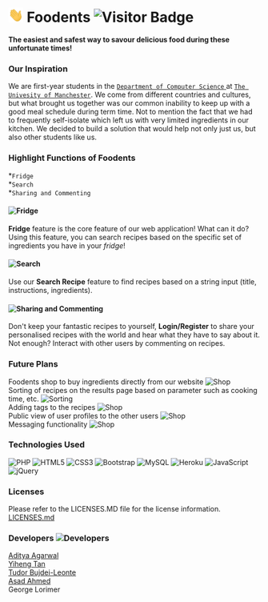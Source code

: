 # <img src="https://raw.githubusercontent.com/aditya-5/Cookbook_10120_X9/main/assets/img/wave.gif" width="30px"> Foodents ![Visitor Badge](https://visitor-badge.laobi.icu/badge?page_id=foodents.foodents)



<Strong>The easiest and safest way to savour delicious food during these unfortunate times!</font></Strong>

### Our Inspiration
We are first-year students in the [`Department of Computer Science` ](https://www.cs.manchester.ac.uk)at [`The Univesity of Manchester`](https://www.manchester.ac.uk/). We come from different countries and cultures, but what brought us together was our common inability to keep up with a good meal schedule during term time. Not to mention the fact that we had to frequently self-isolate which left us with very limited ingredients in our kitchen. We decided to build a solution that would help not only just us, but also other students like us.

### Highlight Functions of Foodents
*`Fridge`<br>
*`Search`<br>
*`Sharing and Commenting`<br>

#### ![Fridge](https://img.shields.io/badge/-Fridge-%231bbd36)
**Fridge** feature is the core feature of our web application! What can it do? Using this feature, you can search recipes based on the specific set of ingredients you have in your *fridge*!

#### ![Search](https://img.shields.io/badge/-Search-%231bbd36)
Use our **Search Recipe** feature  to find recipes based on a string input (title, instructions, ingredients).

#### ![Sharing and Commenting](https://img.shields.io/badge/-Sharing%20and%20Commenting-%231bbd36)
Don't keep your fantastic recipes to yourself, **Login/Register** to share your personalised recipes with the world and hear what they have to say about it. Not enough? Interact with other users by commenting on recipes.

### Future Plans
Foodents shop to buy ingredients directly from our website ![Shop](https://img.shields.io/badge/--green?style=flat-square&logo=shopify&logoColor=white) <br>
Sorting of recipes on the results page based on parameter such as cooking time, etc. ![Sorting](https://img.shields.io/badge/--red?style=flat-square&logo=sonarlint&logoColor=white)<br>
Adding tags to the recipes ![Shop](https://img.shields.io/badge/--black?style=flat-square&logo=google-tag-manager&logoColor=yellow)<br>
Public view of user profiles to the other users ![Shop](https://img.shields.io/badge/--yellow?style=flat-square&logo=handshake&logoColor=black)<br>
Messaging functionality ![Shop](https://img.shields.io/badge/--green?style=flat-square&logo=shopify&logoColor=white)

### Technologies Used
![PHP](https://img.shields.io/badge/-PHP-8993be?style=flat-square&logo=PHP&logoColor=white)
![HTML5](https://img.shields.io/badge/-HTML5-E34F26?style=flat-square&logo=html5&logoColor=white)
![CSS3](https://img.shields.io/badge/-CSS3-1572B6?style=flat-square&logo=css3)
![Bootstrap](https://img.shields.io/badge/-Bootstrap-563D7C?style=flat-square&logo=bootstrap&logoColor=white)
![MySQL](https://img.shields.io/badge/-MySQL-black?style=flat-square&logo=mysql&logoColor=white)
![Heroku](https://img.shields.io/badge/-Heroku-430098?style=flat-square&logo=heroku)
![JavaScript](https://img.shields.io/badge/-JavaScript-black?style=flat-square&logo=javascript)
![jQuery](https://img.shields.io/badge/-jQuery-black?style=flat-square&logo=jQuery)

### Licenses
Please refer to the LICENSES.MD file for the license information. <br>
[LICENSES.md](https://github.com/aditya-5/Cookbook_10120_X9/blob/main/LICENSES.MD)<br>

### Developers ![Developers](https://img.shields.io/badge/--black?style=flat-square&logo=CODERSRANK&logoColor=white)
[Aditya Agarwal](http://linkedin.com/in/aditya-5/)<br>
[Yiheng Tan](https://github.com/yiheng-tan)<br>
[Tudor Bujdei-Leonte](http://linkedin.com/in/tudor-bujdei-leonte/)<br>
[Asad Ahmed](https://www.linkedin.com/in/asad-ah/)<br>
George Lorimer<br>

